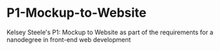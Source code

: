 # P1-Mockup-to-Website
Kelsey Steele's P1: Mockup to Website as part of the requirements for a nanodegree in front-end web development
